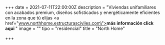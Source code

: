 +++
date = 2021-07-11T22:00:00Z
description = "Viviendas unifamiliares con acabados premium, diseños sofisticados y energéticamente eficientes en la zona que tú elijas <a href=\"www.northhome.estructurasciviles.com\"><b>más información click aqui </b></a>"
image = ""
tipo = "residencial"
title = "North Home"

+++
